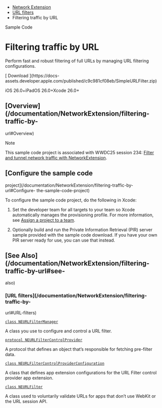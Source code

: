   * [ Network Extension ](/documentation/networkextension)
  * [ URL filters ](/documentation/networkextension/url-filters)
  * Filtering traffic by URL 

Sample Code

# Filtering traffic by URL

Perform fast and robust filtering of full URLs by managing URL filtering
configurations.

[ Download ](https://docs-
assets.developer.apple.com/published/c9c981cf08eb/SimpleURLFilter.zip)

iOS 26.0+iPadOS 26.0+Xcode 26.0+

## [Overview](/documentation/NetworkExtension/filtering-traffic-by-
url#Overview)

Note

This sample code project is associated with WWDC25 session 234: [Filter and
tunnel network traffic with
NetworkExtension](https://developer.apple.com/videos/play/wwdc25/234/).

## [Configure the sample code
project](/documentation/NetworkExtension/filtering-traffic-by-url#Configure-
the-sample-code-project)

To configure the sample code project, do the following in Xcode:

  1. Set the developer team for all targets to your team so Xcode automatically manages the provisioning profile. For more information, see [Assign a project to a team](https://help.apple.com/xcode/mac/current/#/dev23aab79b4).

  2. Optionally build and run the Private Information Retrieval (PIR) server sample provided with the sample code download. If you have your own PIR server ready for use, you can use that instead.

## [See Also](/documentation/NetworkExtension/filtering-traffic-by-url#see-
also)

### [URL filters](/documentation/NetworkExtension/filtering-traffic-by-
url#URL-filters)

[`class
NEURLFilterManager`](/documentation/networkextension/neurlfiltermanager)

A class you use to configure and control a URL filter.

[`protocol
NEURLFilterControlProvider`](/documentation/networkextension/neurlfiltercontrolprovider)

A protocol that defines an object that’s responsible for fetching pre-filter
data.

[`class
NEURLFilterControlProviderConfiguration`](/documentation/networkextension/neurlfiltercontrolproviderconfiguration)

A class that defines app extension configurations for the URL Filter control
provider app extension.

[`class NEURLFilter`](/documentation/networkextension/neurlfilter)

A class used to voluntarily validate URLs for apps that don’t use WebKit or
the URL session API.

